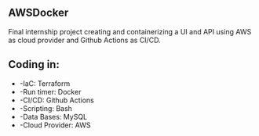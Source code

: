 ## AWSDocker
Final internship project creating and containerizing a UI and API using AWS as cloud provider and Github Actions as CI/CD.

## Coding in:
- -IaC: Terraform
- -Run timer: Docker
- -CI/CD: Github Actions
- -Scripting: Bash
- -Data Bases: MySQL
- -Cloud Provider: AWS
